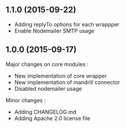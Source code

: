 ## 1.1.0 (2015-09-22)

- Adding replyTo options for each wrappper
- Enable Nodemailer SMTP usage

## 1.0.0 (2015-09-17)

Major changes on core modules :

- New implementation of core wrapper
- New implementation of mandrill connector
- Disabled nodemailer usage

Minor changes : 

- Adding CHANGELOG.md
- Adding Apache 2.0 license file

